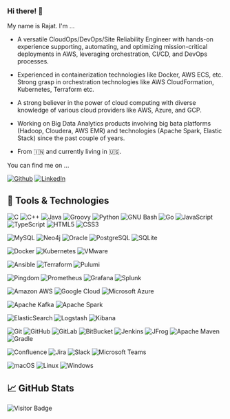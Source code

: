 ### Hi there! 👋

My name is Rajat. I'm ...

- A versatile CloudOps/DevOps/Site Reliability Engineer with hands-on experience supporting, automating, and optimizing mission-critical deployments in AWS, leveraging orchestration, CI/CD, and DevOps processes. 

- Experienced in containerization technologies like Docker, AWS ECS, etc. Strong grasp in orchestration technologies like AWS CloudFormation, Kubernetes, Terraform etc.

- A strong believer in the power of cloud computing with diverse knowledge of various cloud providers like AWS, Azure, and GCP.

- Working on Big Data Analytics products involving big bata platforms (Hadoop, Cloudera, AWS EMR) and technologies (Apache Spark, Elastic Stack) since the past couple of years.

- From 🇮🇳 and currently living in 🇺🇸.

You can find me on ...
<p>  
<a href="https://github.com/jrajat13" target="_blank"><img alt="Github" src="https://img.shields.io/badge/GitHub-%2312100E.svg?&style=for-the-badge&logo=Github&logoColor=white" /></a> <a href="https://www.linkedin.com/in/rj13/" target="_blank"><img alt="LinkedIn" src="https://img.shields.io/badge/linkedin-%230077B5.svg?&style=for-the-badge&logo=linkedin&logoColor=white" /></a>
</p>


## &#128295; Tools & Technologies

![C](https://img.shields.io/badge/-C-A8B9CC?style=flat-square&logo=c&logoColor=white)
![C++](https://img.shields.io/badge/-C++-00599C?style=flat-square&logo=c%2B%2B&logoColor=white)
![Java](https://img.shields.io/badge/-java-007396?style=flat-square&logo=java&logoColor=white)
![Groovy](https://img.shields.io/badge/-Groovy-4298B8?style=flat-square&logo=groovy&logoColor=white)
![Python](https://img.shields.io/badge/-Python-3776AB?style=flat-square&logo=python&logoColor=white)
![GNU Bash](https://img.shields.io/badge/-GNU%20Bash-4EAA25?style=flat-square&logo=gnu-bash&logoColor=white)
![Go](https://img.shields.io/badge/-Go-00ADD8?style=flat-square&logo=go&logoColor=white)
![JavaScript](https://img.shields.io/badge/-JavaScript-F7DF1E?style=flat-square&logo=javascript&logoColor=white)
![TypeScript](https://img.shields.io/badge/-TypeScript-007ACC?style=flat-square&logo=typescript&logoColor=white)
![HTML5](https://img.shields.io/badge/-HTML5-E34F26?style=flat-square&logo=html5&logoColor=white)
![CSS3](https://img.shields.io/badge/-CSS3-1572B6?style=flat-square&logo=css3&logoColor=white)

![MySQL](https://img.shields.io/badge/-MySQL-4479A1?style=flat-square&logo=mysql&logoColor=white)
![Neo4j](https://img.shields.io/badge/-Neo4j-008CC1?style=flat-square&logo=neo4j&logoColor=white)
![Oracle](https://img.shields.io/badge/-Oracle-F80000?style=flat-square&logo=oracle&logoColor=white)
![PostgreSQL](https://img.shields.io/badge/-PostgreSQL-336791?style=flat-square&logo=postgresql&logoColor=white)
![SQLite](https://img.shields.io/badge/-SQLite-003B57?style=flat-square&logo=sqlite&logoColor=white)

![Docker](https://img.shields.io/badge/-Docker-2496ED?style=flat-square&logo=docker&logoColor=white)
![Kubernetes](https://img.shields.io/badge/-Kubernetes-326CE5?style=flat-square&logo=kubernetes&logoColor=white)
![VMware](https://img.shields.io/badge/-VMware-607078?style=flat-square&logo=vmware&logoColor=white)

![Ansible](https://img.shields.io/badge/-Ansible-00EACE?style=flat-square&logo=saltstack&logoColor=white)
![Terraform](https://img.shields.io/badge/-Terraform-623CE4?style=flat-square&logo=terraform&logoColor=white)
![Pulumi](https://img.shields.io/badge/-Pulumi-8A3391?style=flat-square&logo=pulumi&logoColor=white)

![Pingdom](https://img.shields.io/badge/Pingdom-FFF000?style=flat-square&logo=pingdom&logoColor=white)
![Prometheus](https://img.shields.io/badge/Prometheus-E6522C?style=flat-square&logo=prometheus&logoColor=white)
![Grafana](https://img.shields.io/badge/Grafana-F46800?style=flat-square&logo=grafana&logoColor=white)
![Splunk](https://img.shields.io/badge/Splunk-000000?style=flat-square&logo=splunk&logoColor=white)

![Amazon AWS](https://img.shields.io/badge/Amazon%20AWS-232F3E?style=flat-square&logo=amazon-aws&logoColor=white)
![Google Cloud](https://img.shields.io/badge/Google%20Cloud-4285F4?style=flat-square&logo=google-cloud&logoColor=white)
![Microsoft Azure](https://img.shields.io/badge/Microsoft%20Azure-0089D6?style=flat-square&logo=microsoft-azure&logoColor=white)

![Apache Kafka](https://img.shields.io/badge/Apache%20Kafka-000000?style=flat-square&logo=apache-kafka&logoColor=white)
![Apache Spark](https://img.shields.io/badge/Apache%20Spark-E25A1C?style=flat-square&logo=apache-spark&logoColor=white)

![ElasticSearch](https://img.shields.io/badge/-ElasticSearch-005571?style=flat-square&logo=elasticsearch&logoColor=white)
![Logstash](https://img.shields.io/badge/-Logstash-005571?style=flat-square&logo=logstash&logoColor=white)
![Kibana](https://img.shields.io/badge/-Kibana-005571?style=flat-square&logo=kibana&logoColor=white)

![Git](https://img.shields.io/badge/-Git-F05032?style=flat-square&logo=git&logoColor=white)
![GitHub](https://img.shields.io/badge/-GitHub-181717?style=flat-square&logo=github&logoColor=white)
![GitLab](https://img.shields.io/badge/-GitLab-FCA121?style=flat-square&logo=gitlab&logoColor=white)
![BitBucket](https://img.shields.io/badge/-BitBucket-0052CC?style=flat-square&logo=bitbucket&logoColor=white)
![Jenkins](https://img.shields.io/badge/-Jenkins-D24939?style=flat-square&logo=jenkins&logoColor=white)
![JFrog](https://img.shields.io/badge/JFrog-41BF47?style=flat-square&logo=jfrog&logoColor=white)
![Apache Maven](https://img.shields.io/badge/-Apache%20Maven-C71A36?style=flat-square&logo=apache-maven&logoColor=white)
![Gradle](https://img.shields.io/badge/-Gradle-02303A?style=flat-square&logo=gradle&logoColor=white)

![Confluence](https://img.shields.io/badge/-Confluence-172B4D?style=flat-square&logo=confluence&logoColor=white)
![Jira](https://img.shields.io/badge/-Jira-0052CC?style=flat-square&logo=jira&logoColor=white)
![Slack](https://img.shields.io/badge/-Slack-4A154B?style=flat-square&logo=slack&logoColor=white)
![Microsoft Teams](https://img.shields.io/badge/-Microsoft%20Teams-6264A7?style=flat-square&logo=microsoft-teams&logoColor=white)

![macOS](https://img.shields.io/badge/-MacOS-999999?style=flat-square&logo=apple&logoColor=white)
![Linux](https://img.shields.io/badge/-Linux-FCC624?style=flat-square&logo=linux&logoColor=white)
![Windows](https://img.shields.io/badge/-Windows-0078D6?style=flat-square&logo=windows&logoColor=white)


## &#x1f4c8; GitHub Stats

![Visitor Badge](https://visitor-badge.laobi.icu/badge?page_id=portfolio-jrajat13)
